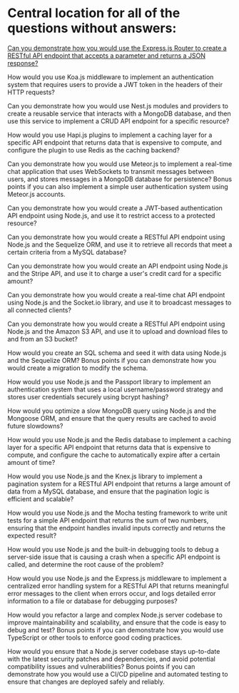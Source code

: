 # Central location for all of the questions without answers:

[Can you demonstrate how you would use the Express.js Router to create a RESTful API endpoint that accepts a parameter and returns a JSON response?](https://github.com/PeterPCW/GPT-Technical-Interviews/blob/main/Node%20Backend/Express%20Router%20Endpoint.md)

How would you use Koa.js middleware to implement an authentication system that requires users to provide a JWT token in the headers of their HTTP requests?

Can you demonstrate how you would use Nest.js modules and providers to create a reusable service that interacts with a MongoDB database, and then use this service to implement a CRUD API endpoint for a specific resource?

How would you use Hapi.js plugins to implement a caching layer for a specific API endpoint that returns data that is expensive to compute, and configure the plugin to use Redis as the caching backend?

Can you demonstrate how you would use Meteor.js to implement a real-time chat application that uses WebSockets to transmit messages between users, and stores messages in a MongoDB database for persistence? Bonus points if you can also implement a simple user authentication system using Meteor.js accounts.

Can you demonstrate how you would create a JWT-based authentication API endpoint using Node.js, and use it to restrict access to a protected resource?

Can you demonstrate how you would create a RESTful API endpoint using Node.js and the Sequelize ORM, and use it to retrieve all records that meet a certain criteria from a MySQL database?

Can you demonstrate how you would create an API endpoint using Node.js and the Stripe API, and use it to charge a user's credit card for a specific amount?

Can you demonstrate how you would create a real-time chat API endpoint using Node.js and the Socket.io library, and use it to broadcast messages to all connected clients?

Can you demonstrate how you would create a RESTful API endpoint using Node.js and the Amazon S3 API, and use it to upload and download files to and from an S3 bucket?

How would you create an SQL schema and seed it with data using Node.js and the Sequelize ORM? Bonus points if you can demonstrate how you would create a migration to modify the schema.

How would you use Node.js and the Passport library to implement an authentication system that uses a local username/password strategy and stores user credentials securely using bcrypt hashing?

How would you optimize a slow MongoDB query using Node.js and the Mongoose ORM, and ensure that the query results are cached to avoid future slowdowns?

How would you use Node.js and the Redis database to implement a caching layer for a specific API endpoint that returns data that is expensive to compute, and configure the cache to automatically expire after a certain amount of time?

How would you use Node.js and the Knex.js library to implement a pagination system for a RESTful API endpoint that returns a large amount of data from a MySQL database, and ensure that the pagination logic is efficient and scalable?

How would you use Node.js and the Mocha testing framework to write unit tests for a simple API endpoint that returns the sum of two numbers, ensuring that the endpoint handles invalid inputs correctly and returns the expected result?

How would you use Node.js and the built-in debugging tools to debug a server-side issue that is causing a crash when a specific API endpoint is called, and determine the root cause of the problem?

How would you use Node.js and the Express.js middleware to implement a centralized error handling system for a RESTful API that returns meaningful error messages to the client when errors occur, and logs detailed error information to a file or database for debugging purposes?

How would you refactor a large and complex Node.js server codebase to improve maintainability and scalability, and ensure that the code is easy to debug and test? Bonus points if you can demonstrate how you would use TypeScript or other tools to enforce good coding practices.

How would you ensure that a Node.js server codebase stays up-to-date with the latest security patches and dependencies, and avoid potential compatibility issues and vulnerabilities? Bonus points if you can demonstrate how you would use a CI/CD pipeline and automated testing to ensure that changes are deployed safely and reliably.